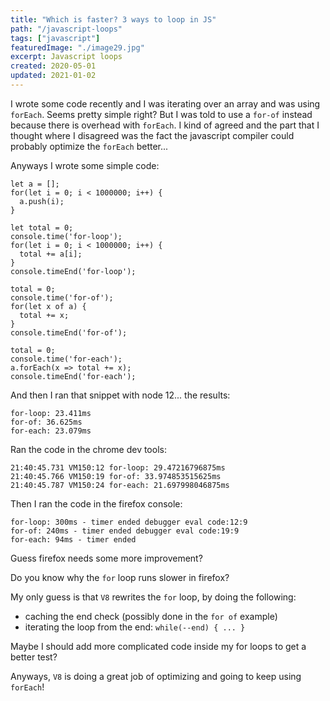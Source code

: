 ```yaml
---
title: "Which is faster? 3 ways to loop in JS"
path: "/javascript-loops"
tags: ["javascript"]
featuredImage: "./image29.jpg"
excerpt: Javascript loops
created: 2020-05-01
updated: 2021-01-02
---
```


I wrote some code recently and I was iterating over an array and was using `forEach`. Seems pretty simple right?
But I was told to use a `for-of` instead because there is overhead with `forEach`. I kind of agreed and the part that I thought where I disagreed was the fact the javascript compiler could probably optimize the `forEach` better...

Anyways I wrote some simple code:

```
let a = [];
for(let i = 0; i < 1000000; i++) {
  a.push(i);
}

let total = 0;
console.time('for-loop');
for(let i = 0; i < 1000000; i++) {
  total += a[i];
}
console.timeEnd('for-loop');

total = 0;
console.time('for-of');
for(let x of a) {
  total += x;
}
console.timeEnd('for-of');

total = 0;
console.time('for-each');
a.forEach(x => total += x);
console.timeEnd('for-each');
```

And then I ran that snippet with node 12...
the results:

```
for-loop: 23.411ms
for-of: 36.625ms
for-each: 23.079ms
```

Ran the code in the chrome dev tools:

```
21:40:45.731 VM150:12 for-loop: 29.47216796875ms
21:40:45.766 VM150:19 for-of: 33.974853515625ms
21:40:45.787 VM150:24 for-each: 21.697998046875ms
```

Then I ran the code in the firefox console:

```
for-loop: 300ms - timer ended debugger eval code:12:9
for-of: 240ms - timer ended debugger eval code:19:9
for-each: 94ms - timer ended
```

Guess firefox needs some more improvement?

Do you know why the `for` loop runs slower in firefox?

My only guess is that `V8` rewrites the `for` loop, by doing the following:

- caching the end check (possibly done in the `for of` example)
- iterating the loop from the end: `while(--end) { ... }`

Maybe I should add more complicated code inside my for loops to get a better test?

Anyways, `V8` is doing a great job of optimizing and going to keep using `forEach`!
